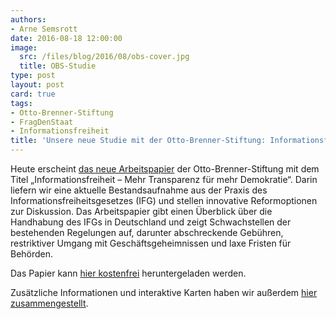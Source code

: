 ```yaml
---
authors:
- Arne Semsrott
date: 2016-08-18 12:00:00
image:
  src: /files/blog/2016/08/obs-cover.jpg
  title: OBS-Studie
type: post
layout: post
card: true
tags:
- Otto-Brenner-Stiftung
- FragDenStaat
- Informationsfreiheit
title: 'Unsere neue Studie mit der Otto-Brenner-Stiftung: Informationsfreiheit für mehr Demokratie'
---
```


Heute erscheint <a href="https://www.otto-brenner-stiftung.de/fileadmin/user_data/stiftung/Pressearchiv/2016_08_18_PM_AP23.pdf">das neue Arbeitspapier</a> der Otto-Brenner-Stiftung mit dem Titel „Informationsfreiheit – Mehr Transparenz für mehr Demokratie“.
Darin liefern wir eine aktuelle Bestandsaufnahme aus der Praxis des Informationsfreiheitsgesetzes (IFG) und stellen innovative Reformoptionen zur Diskussion. Das Arbeitspapier gibt einen Überblick über die Handhabung des IFGs in Deutschland und zeigt Schwachstellen der bestehenden Regelungen auf, darunter abschreckende Gebühren, restriktiver Umgang mit Geschäftsgeheimnissen und laxe Fristen für Behörden.

Das Papier kann <a href="https://www.otto-brenner-stiftung.de/otto-brenner-stiftung/aktuelles/ifg-informationsfreiheitsgesetz.html">hier kostenfrei</a> heruntergeladen werden.

Zusätzliche Informationen und interaktive Karten haben wir außerdem <a href="http://fragdenstaat.de/obs/">hier zusammengestellt</a>.